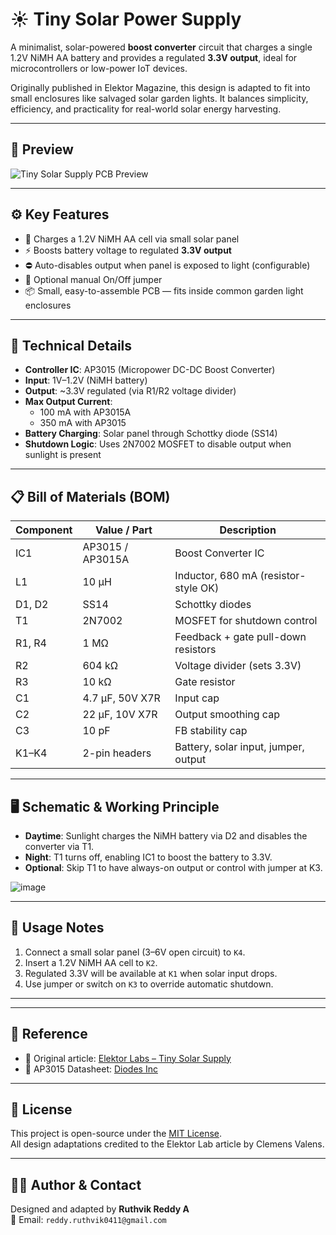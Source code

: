 # ☀️ Tiny Solar Power Supply

A minimalist, solar-powered **boost converter** circuit that charges a single 1.2V NiMH AA battery and provides a regulated **3.3V output**, ideal for microcontrollers or low-power IoT devices.

Originally published in Elektor Magazine, this design is adapted to fit into small enclosures like salvaged solar garden lights. It balances simplicity, efficiency, and practicality for real-world solar energy harvesting.

---

## 📸 Preview

![Tiny Solar Supply PCB Preview](https://github.com/user-attachments/assets/faf72fd4-a545-4611-99ff-ec73eee9e7c5)
<!-- Replace with actual image path -->

---

## ⚙️ Key Features

- 🔋 Charges a 1.2V NiMH AA cell via small solar panel
- ⚡ Boosts battery voltage to regulated **3.3V output**
- ⛔ Auto-disables output when panel is exposed to light (configurable)
- 🔄 Optional manual On/Off jumper
- 📦 Small, easy-to-assemble PCB — fits inside common garden light enclosures

---

## 🔧 Technical Details

- **Controller IC**: AP3015 (Micropower DC-DC Boost Converter)
- **Input**: 1V–1.2V (NiMH battery)
- **Output**: ~3.3V regulated (via R1/R2 voltage divider)
- **Max Output Current**:  
  - 100 mA with AP3015A  
  - 350 mA with AP3015
- **Battery Charging**: Solar panel through Schottky diode (SS14)
- **Shutdown Logic**: Uses 2N7002 MOSFET to disable output when sunlight is present

---

## 📋 Bill of Materials (BOM)

| Component | Value / Part       | Description                         |
|-----------|--------------------|-------------------------------------|
| IC1       | AP3015 / AP3015A   | Boost Converter IC                  |
| L1        | 10 µH              | Inductor, 680 mA (resistor-style OK)|
| D1, D2    | SS14               | Schottky diodes                     |
| T1        | 2N7002             | MOSFET for shutdown control         |
| R1, R4    | 1 MΩ               | Feedback + gate pull-down resistors |
| R2        | 604 kΩ             | Voltage divider (sets 3.3V)         |
| R3        | 10 kΩ              | Gate resistor                       |
| C1        | 4.7 µF, 50V X7R    | Input cap                           |
| C2        | 22 µF, 10V X7R     | Output smoothing cap                |
| C3        | 10 pF              | FB stability cap                    |
| K1–K4     | 2-pin headers      | Battery, solar input, jumper, output|

---

## 🖥️ Schematic & Working Principle

- **Daytime**: Sunlight charges the NiMH battery via D2 and disables the converter via T1.
- **Night**: T1 turns off, enabling IC1 to boost the battery to 3.3V.
- **Optional**: Skip T1 to have always-on output or control with jumper at K3.

![image](https://github.com/user-attachments/assets/c677532a-712e-420e-a906-0f6086edd822)
 <!-- Replace with your schematic -->

---

## 🚀 Usage Notes

1. Connect a small solar panel (3–6V open circuit) to `K4`.
2. Insert a 1.2V NiMH AA cell to `K2`.
3. Regulated 3.3V will be available at `K1` when solar input drops.
4. Use jumper or switch on `K3` to override automatic shutdown.

---


---

## 🔗 Reference

- 📰 Original article: [Elektor Labs – Tiny Solar Supply](https://elektormagazine.com/labs/tiny-solar-supply)
- 📄 AP3015 Datasheet: [Diodes Inc](https://www.diodes.com/assets/Datasheets/AP3015.pdf)

---

## 📄 License

This project is open-source under the [MIT License](../LICENSE).  
All design adaptations credited to the Elektor Lab article by Clemens Valens.

---

## 🙋‍♂️ Author & Contact

Designed and adapted by **Ruthvik Reddy A**  
📩 Email: `reddy.ruthvik0411@gmail.com`


